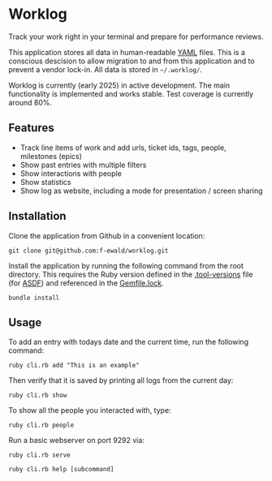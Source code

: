 # Worklog

Track your work right in your terminal and prepare for performance reviews.

This application stores all data in human-readable [YAML](https://yaml.org) files.
This is a conscious descision to allow migration to and from this application and to prevent a vendor lock-in. All data is stored in `~/.worklog/`.

Worklog is currently (early 2025) in active development. The main functionality is implemented and works stable. Test coverage is currently around 80%.

## Features

* Track line items of work and add urls, ticket ids, tags, people, milestones (epics)
* Show past entries with multiple filters
* Show interactions with people
* Show statistics
* Show log as website, including a mode for presentation / screen sharing

## Installation

Clone the application from Github in a convenient location:

```shell
git clone git@github.com:f-ewald/worklog.git
```

Install the application by running the following command from the root directory. This requires the Ruby version defined in the [.tool-versions](.tool-versions) file (for [ASDF](https://asdf-vm.com)) and referenced in the [Gemfile.lock](Gemfile.lock).

```shell
bundle install
```

## Usage

To add an entry with todays date and the current time, run the following command:

```shell
ruby cli.rb add "This is an example"
```

Then verify that it is saved by printing all logs from the current day:

```shell
ruby cli.rb show
```

To show all the people you interacted with, type:

```shell
ruby cli.rb people
```

Run a basic webserver on port 9292 via:

```shell
ruby cli.rb serve
```


```shell
ruby cli.rb help [subcommand]
```

